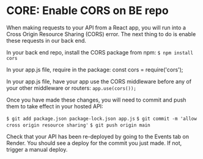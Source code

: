 # CORE: Enable CORS on BE repo

When making requests to your API from a React app, you will run into a Cross Origin Resource Sharing (CORS) error. The next thing to do is enable these requests in our back end.

In your back end repo, install the CORS package from npm:
`$ npm install cors`

In your app.js file, require in the package:
const cors = require('cors');

In your app.js file, have your app use the CORS middleware before any of your other middleware or routers:
`app.use(cors());`

Once you have made these changes, you will need to commit and push them to take effect in your hosted API:

`$ git add package.json package-lock.json app.js`
`$ git commit -m 'allow cross origin resource sharing'`
`$ git push origin main`

Check that your API has been re-deployed by going to the Events tab on Render. You should see a deploy for the commit you just made. If not, trigger a manual deploy.

